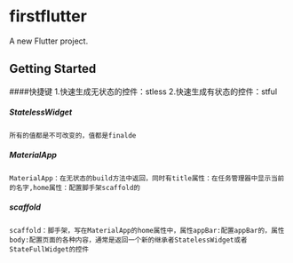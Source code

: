 # firstflutter

A new Flutter project.

## Getting Started
 ####快捷键
    1.快速生成无状态的控件：stless
    2.快速生成有状态的控件：stful
##### StatelessWidget
    所有的值都是不可改变的，值都是finalde 
##### MaterialApp
    MaterialApp：在无状态的build方法中返回，同时有title属性：在任务管理器中显示当前的名字,home属性：配置脚手架scaffold的
##### scaffold
    scaffold：脚手架，写在MaterialApp的home属性中，属性appBar:配置appBar的，属性body:配置页面的各种内容，通常是返回一个新的继承者StatelessWidget或者StateFullWidget的控件
